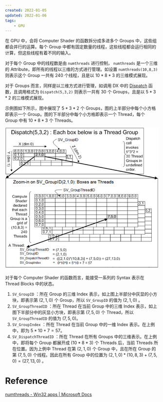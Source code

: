 ```yaml
---
created: 2022-01-05
updated: 2022-01-06
tags:
    - GPU
---
```

在 GPU 中，会将 Computer Shader 的函数拆分成多进多个 Groups 中，这些组都会并行的运算。每个 Group 中都有固定数量的线程，这些线程都会运行相同的计算，但这些线程有着不同的输入。

对于每个 Group 中的线程数是由 `numthreads` 进行控制， `numthreads` 是一个三维的 Attribute，即所有的线程以三维的方式进行管理。如设置 `numthreads(10,8,3)` 则表示这个 Group 一共有 240 个线程，且是以 $10*8*3$ 的三维模式展现。

对于 Groups 而言，同样是以三维方式进行管理，如调用 DX 中的 [Dispatch](https://docs.microsoft.com/en-us/windows/win32/api/d3d11/nf-d3d11-id3d11devicecontext-dispatch) 函数，且调用格式为 `Dispatch(5,3,2)` 则表示一共有 30 个 Groups，且是以 $5*3*2$ 的三维模式展现。

示例图如下所示，图中展现了 $5*3*2$ 个 Groups，图的上半部分中每个小方格即表示一个 Group。图的下半部分中每个小方格即表示一个 Thread，每个 Group 中有 $10*8*3$ 个 Threads。

![](assets/GPU%20-%20Thread%20block/image-20220105083052542.png)

对于每个 Computer Shader 的函数而言，能接受一系列的 Syntax 表示在 Thread Blocks 中的状态。

1.  `SV_GroupID` ：所在 Group 的三维 Index 表示，如上图上半部分中灰显的小方块，即表示第 $(2,1,0)$ 个 Group，所以 `SV_GroupID` 的值为 $(2,1,0)$ 。
2.  `SV_GroupThreadID` ：所在 Thread 在当前 Group 中的三维 Index 表示，如上图下半部分中的灰显小方块，即表示第 $(7,5,0)$ 个 Thread，所以 `SV_GroupThreadID` 的值为 $(7,5,0)$。
3.  `SV_GroupIndex` ：所在 Thread 在当前 Group 中的一维 Index 表示。在上例中，即为 $5*10+7 = 57$。
4.  `SV_DispatchThreadID` ：所在 Thread 在所有 Groups 中的三维表示。在上例中，即将每个 Group 都展开成 $(10*8*3)$ 个 Threads 后，当前 Threads 所在位置。因为上例中 Thread 在第 $(2,1,0)$ 个 Group 中，且在所在 Group 的第 $(7,5,0)$ 个线程。因此在所有 Group 中的位置为 $(2,1,0)*(10,8,3) + (7,5,0) = (27,13,0)$ 。

# Reference

 [numthreads - Win32 apps | Microsoft Docs](https://docs.microsoft.com/en-us/windows/win32/direct3dhlsl/sm5-attributes-numthreads)
